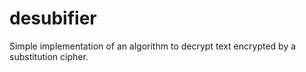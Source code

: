 # desubifier
Simple implementation of an algorithm to decrypt text encrypted by a substitution cipher.
